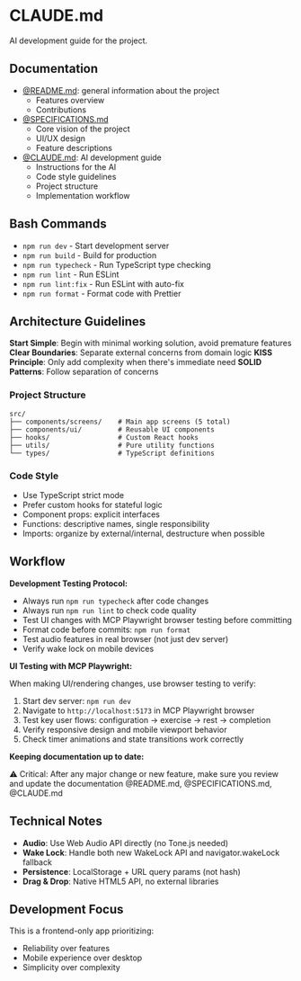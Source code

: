 # CLAUDE.md

AI development guide for the project.

## Documentation

- [@README.md](README.md): general information about the project
  - Features overview
  - Contributions
- [@SPECIFICATIONS.md](SPECIFICATIONS.md)
  - Core vision of the project
  - UI/UX design
  - Feature descriptions
- [@CLAUDE.md](CLAUDE.md): AI development guide
  - Instructions for the AI
  - Code style guidelines
  - Project structure
  - Implementation workflow

## Bash Commands

- `npm run dev` - Start development server
- `npm run build` - Build for production
- `npm run typecheck` - Run TypeScript type checking
- `npm run lint` - Run ESLint
- `npm run lint:fix` - Run ESLint with auto-fix
- `npm run format` - Format code with Prettier

## Architecture Guidelines

**Start Simple**: Begin with minimal working solution, avoid premature features
**Clear Boundaries**: Separate external concerns from domain logic
**KISS Principle**: Only add complexity when there's immediate need
**SOLID Patterns**: Follow separation of concerns

### Project Structure

```
src/
├── components/screens/    # Main app screens (5 total)
├── components/ui/         # Reusable UI components
├── hooks/                 # Custom React hooks
├── utils/                 # Pure utility functions
└── types/                 # TypeScript definitions
```

### Code Style

- Use TypeScript strict mode
- Prefer custom hooks for stateful logic
- Component props: explicit interfaces
- Functions: descriptive names, single responsibility
- Imports: organize by external/internal, destructure when possible

## Workflow

**Development Testing Protocol:**

- Always run `npm run typecheck` after code changes
- Always run `npm run lint` to check code quality
- Test UI changes with MCP Playwright browser testing before committing
- Format code before commits: `npm run format`
- Test audio features in real browser (not just dev server)
- Verify wake lock on mobile devices

**UI Testing with MCP Playwright:**

When making UI/rendering changes, use browser testing to verify:

1. Start dev server: `npm run dev`
2. Navigate to `http://localhost:5173` in MCP Playwright browser
3. Test key user flows: configuration → exercise → rest → completion
4. Verify responsive design and mobile viewport behavior
5. Check timer animations and state transitions work correctly

**Keeping documentation up to date:**

⚠️ Critical: After any major change or new feature, make sure you review and update the documentation @README.md, @SPECIFICATIONS.md, @CLAUDE.md

## Technical Notes

- **Audio**: Use Web Audio API directly (no Tone.js needed)
- **Wake Lock**: Handle both new WakeLock API and navigator.wakeLock fallback
- **Persistence**: LocalStorage + URL query params (not hash)
- **Drag & Drop**: Native HTML5 API, no external libraries

## Development Focus

This is a frontend-only app prioritizing:

- Reliability over features
- Mobile experience over desktop
- Simplicity over complexity
